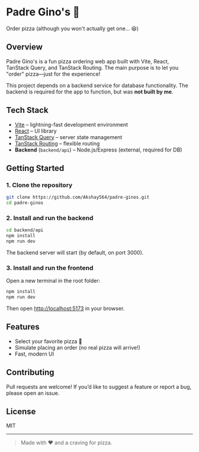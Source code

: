# Padre Gino's 🍕

Order pizza (although you won't actually get one... 😆)

## Overview

Padre Gino's is a fun pizza ordering web app built with Vite, React, TanStack Query, and TanStack Routing. The main purpose is to let you "order" pizza—just for the experience!

This project depends on a backend service for database functionality. The backend is required for the app to function, but was **not built by me**.

## Tech Stack

- [Vite](https://vitejs.dev/) – lightning-fast development environment
- [React](https://react.dev/) – UI library
- [TanStack Query](https://tanstack.com/query/latest) – server state management
- [TanStack Routing](https://tanstack.com/router/latest) – flexible routing
- **Backend** (`backend/api`) – Node.js/Express (external, required for DB)

## Getting Started

### 1. Clone the repository

```bash
git clone https://github.com/Akshay564/padre-ginos.git
cd padre-ginos
```

### 2. Install and run the backend

```bash
cd backend/api
npm install
npm run dev
```

The backend server will start (by default, on port 3000).

### 3. Install and run the frontend

Open a new terminal in the root folder:

```bash
npm install
npm run dev
```

Then open [http://localhost:5173](http://localhost:5173) in your browser.

## Features

- Select your favorite pizza 🍕
- Simulate placing an order (no real pizza will arrive!)
- Fast, modern UI

## Contributing

Pull requests are welcome! If you’d like to suggest a feature or report a bug, please open an issue.

## License

MIT

---

> Made with ❤️ and a craving for pizza.
